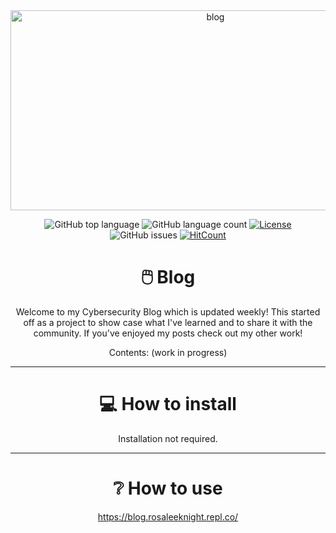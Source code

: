 <div align="center">
  <img src="https://github.com/RosaleeKnight/blog/assets/97799058/1c717816-966e-44f3-b400-89f2012d0d9b" alt="blog" width="640" height="320" />

  ![GitHub top language](https://img.shields.io/github/languages/top/RosaleeKnight/blog)
  ![GitHub language count](https://img.shields.io/github/languages/count/RosaleeKnight/blog)
  [![License](https://img.shields.io/badge/license-MIT-green)](./LICENSE)
  ![GitHub issues](https://img.shields.io/github/issues/RosaleeKnight/blog)
  [![HitCount](https://hits.dwyl.com/RosaleeKnight/blog.svg?style=flat)](http://hits.dwyl.com/RosaleeKnight/blog)

  # 🖱️ Blog
  Welcome to my Cybersecurity Blog which is updated weekly! This started off as a project to show case what I've learned and to share it with the community. If you've enjoyed my posts check out my other work!

  Contents:
  (work in progress)

  -----
  # 💻 How to install 
  Installation not required.

  -----
  # ❔ How to use
  https://blog.rosaleeknight.repl.co/

</div>
